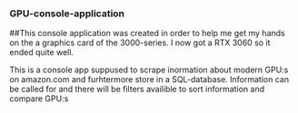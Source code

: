 ### GPU-console-application

##This console application was created in order to help me get my hands on the a graphics card of the 3000-series. I now got a RTX 3060 so it ended quite well.


This is a console app suppused to scrape inormation about modern GPU:s on amazon.com and furhtermore store in a SQL-database.
Information can be called for and there will be filters availible to sort information and compare GPU:s

